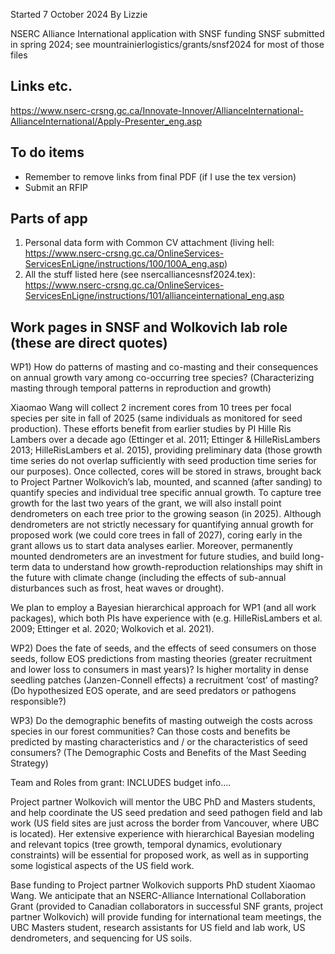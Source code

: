 Started 7 October 2024
By Lizzie

NSERC Alliance International application with SNSF funding
SNSF submitted in spring 2024; see mountrainierlogistics/grants/snsf2024 for most of those files

## Links etc.
https://www.nserc-crsng.gc.ca/Innovate-Innover/AllianceInternational-AllianceInternational/Apply-Presenter_eng.asp

## To do items
* Remember to remove links from final PDF (if I use the tex version)
* Submit an RFIP

## Parts of app
1) Personal data form with Common CV attachment (living hell: https://www.nserc-crsng.gc.ca/OnlineServices-ServicesEnLigne/instructions/100/100A_eng.asp)
2) All the stuff listed here (see nsercalliancesnsf2024.tex): https://www.nserc-crsng.gc.ca/OnlineServices-ServicesEnLigne/instructions/101/allianceinternational_eng.asp

## Work pages in SNSF and Wolkovich lab role (these are direct quotes)
WP1) How do patterns of masting and co-masting and their consequences on annual growth vary among co-occurring tree species?  (Characterizing masting through temporal patterns in reproduction and growth)

Xiaomao Wang will collect 2 increment cores from 10 trees per focal species per site in fall of 2025 (same individuals as monitored for seed production). These efforts benefit from earlier studies by PI Hille Ris Lambers over a decade ago (Ettinger et al. 2011; Ettinger & HilleRisLambers 2013; HilleRisLambers et al. 2015), providing preliminary data (those growth time series do not overlap sufficiently with seed production time series for our purposes). Once collected, cores will be stored in straws, brought back to Project Partner Wolkovich’s lab, mounted, and scanned (after sanding) to quantify species and individual tree specific annual growth. To capture tree growth for the last two years of the grant, we will also install point dendrometers on each tree prior to the growing season (in 2025). Although dendrometers are not strictly necessary for quantifying annual growth for proposed work (we could core trees in fall of 2027), coring early in the grant allows us to start data analyses earlier. Moreover, permanently mounted dendrometers are an investment for future studies, and build long-term data to understand how growth-reproduction relationships may shift in the future with climate change (including the effects of sub-annual disturbances such as frost, heat waves or drought).

We plan to employ a Bayesian hierarchical approach for WP1 (and all work packages), which both PIs have experience with (e.g. HilleRisLambers et al. 2009; Ettinger et al. 2020; Wolkovich et al. 2021). 

WP2) Does the fate of seeds, and the effects of seed consumers on those seeds, follow EOS predictions from masting theories (greater recruitment and lower loss to consumers in mast years)? Is  higher mortality in dense seedling patches (Janzen-Connell effects) a recruitment ‘cost’ of masting? (Do hypothesized EOS operate, and are seed predators or pathogens responsible?)

WP3) Do the demographic benefits of masting outweigh the costs across species in our forest communities? Can those costs and benefits be predicted by masting characteristics and / or the characteristics of seed consumers?  (The Demographic Costs and Benefits of the Mast Seeding Strategy)


Team and Roles from grant: INCLUDES budget info....

Project partner Wolkovich will mentor the UBC PhD and Masters students, and help coordinate the US seed predation and seed pathogen field and lab work (US field sites are just across the border from Vancouver, where UBC is located). Her extensive experience with hierarchical Bayesian modeling and relevant topics (tree growth, temporal dynamics, evolutionary constraints) will be essential for proposed work, as well as in supporting some logistical aspects of the US field work. 

Base funding to Project partner Wolkovich supports PhD student Xiaomao Wang. We anticipate that an NSERC-Alliance International Collaboration Grant (provided to Canadian collaborators in successful SNF grants, project partner Wolkovich) will provide funding for international team meetings, the UBC Masters student, research assistants for US field and lab work, US dendrometers, and sequencing for US soils. 